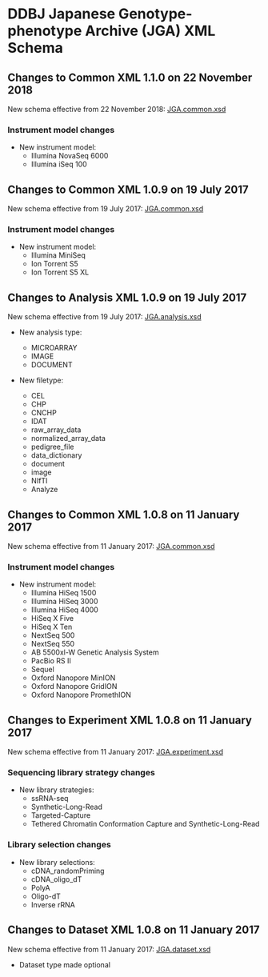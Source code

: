 # DDBJ Japanese Genotype-phenotype Archive (JGA) XML Schema 

## Changes to Common XML 1.1.0 on 22 November 2018  

New schema effective from 22 November 2018: [JGA.common.xsd](https://github.com/ddbj/pub/blob/5525a5b5842515411ffb5a62730b2bf223819d8f/docs/jga/xsd/1-1/JGA.common.xsd)  

### Instrument model changes  

* New instrument model:  
	* Illumina NovaSeq 6000       
	* Illumina iSeq 100       

## Changes to Common XML 1.0.9 on 19 July 2017  

New schema effective from 19 July 2017: [JGA.common.xsd](https://github.com/ddbj/pub/blob/b109f64b01a4af4d434aa225c6570fd3f44294b5/docs/jga/xsd/1-0/JGA.common.xsd)  

### Instrument model changes  

* New instrument model:  
	* Illumina MiniSeq    
	* Ion Torrent S5    
	* Ion Torrent S5 XL    

## Changes to Analysis XML 1.0.9 on 19 July 2017  

New schema effective from 19 July 2017: [JGA.analysis.xsd](https://github.com/ddbj/pub/blob/b109f64b01a4af4d434aa225c6570fd3f44294b5/docs/jga/xsd/1-0/JGA.analysis.xsd)  

* New analysis type:  
	* MICROARRAY    
	* IMAGE  
	* DOCUMENT   

* New filetype:  
	* CEL  
	* CHP  
	* CNCHP  
	* IDAT  
	* raw_array_data  
	* normalized_array_data  
	* pedigree_file  
	* data_dictionary  
	* document  
	* image  
	* NIfTI  
	* Analyze  

## Changes to Common XML 1.0.8 on 11 January 2017  

New schema effective from 11 January 2017: [JGA.common.xsd](https://github.com/ddbj/pub/blob/71a9db338f6d23177860db0a357148acc30ec9d9/docs/jga/xsd/1-0/JGA.common.xsd)  

### Instrument model changes  

* New instrument model:  
	* Illumina HiSeq 1500  
	* Illumina HiSeq 3000  
	* Illumina HiSeq 4000  
	* HiSeq X Five  
	* HiSeq X Ten  
	* NextSeq 500  
	* NextSeq 550  
	* AB 5500xl-W Genetic Analysis System  
	* PacBio RS II  
	* Sequel  
	* Oxford Nanopore MinION  
	* Oxford Nanopore GridION  
	* Oxford Nanopore PromethION  

## Changes to Experiment XML 1.0.8 on 11 January 2017  

New schema effective from 11 January 2017: [JGA.experiment.xsd](https://github.com/ddbj/pub/blob/71a9db338f6d23177860db0a357148acc30ec9d9/docs/jga/xsd/1-0/JGA.experiment.xsd)  

### Sequencing library strategy changes  

* New library strategies:  
	* ssRNA-seq 
	* Synthetic-Long-Read   
	* Targeted-Capture  
	* Tethered Chromatin Conformation Capture and Synthetic-Long-Read  

### Library selection changes  

* New library selections:  
	* cDNA_randomPriming  
	* cDNA_oligo_dT  
	* PolyA  
	* Oligo-dT 
	* Inverse rRNA  

## Changes to Dataset XML 1.0.8 on 11 January 2017  

New schema effective from 11 January 2017: [JGA.dataset.xsd](https://github.com/ddbj/pub/blob/71a9db338f6d23177860db0a357148acc30ec9d9/docs/jga/xsd/1-0/JGA.dataset.xsd)  

* Dataset type made optional  

